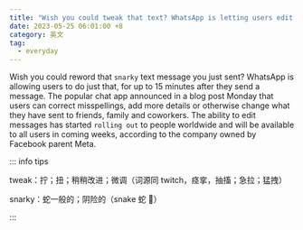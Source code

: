 ```yaml
---
title: "Wish you could tweak that text? WhatsApp is letting users edit messages"
date: 2023-05-25 06:01:00 +8
category: 英文
tag:
  - everyday
---
```


Wish you could reword that `snarky` text message you just sent? WhatsApp is allowing users to do just that, for up to 15 minutes after they send a message. The popular chat app announced in a blog post Monday that users can correct misspellings, add more details or otherwise change what they have sent to friends, family and coworkers. The ability to edit messages has started `rolling out` to people worldwide and will be available to all users in coming weeks, according to the company owned by Facebook parent Meta.

::: info tips

tweak：拧；扭；稍稍改进；微调（词源同 twitch，痉挛，抽搐；急拉；猛拽）

snarky：蛇一般的；阴险的（snake 蛇 🐍）

:::
